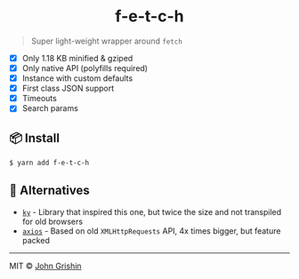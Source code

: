 <h1>
  <center>f-e-t-c-h</center>
</h1>

> Super light-weight wrapper around `fetch`

- [x] Only 1.18 KB minified & gziped
- [x] Only native API (polyfills required)
- [x] Instance with custom defaults
- [x] First class JSON support
- [x] Timeouts
- [x] Search params

## 📦 Install

```sh
$ yarn add f-e-t-c-h
```

## 🔗 Alternatives

- [`ky`](https://github.com/sindresorhus/ky) - Library that inspired this one, but twice the size and not transpiled for old browsers
- [`axios`](https://github.com/axios/axios) - Based on old `XMLHttpRequests` API, 4x times bigger, but feature packed

---

MIT © [John Grishin](http://johngrish.in)
